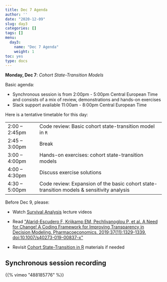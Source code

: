 ```yaml
---
title: Dec 7 Agenda
author: ''
date: "2020-12-09"
slug: day3
categories: []
tags: []
menu:
  day3:
    name: "Dec 7 Agenda"
    weight: 1
toc: yes
type: docs
---
```


**Monday, Dec 7**: *Cohort State-Transition Models*

Basic agenda:

- Synchronous session is from 2:00pm - 5:00pm Central European Time and consists of a mix of review, demonstrations and hands-on exercises
- Slack support available 11:00am - 8:00pm Central European Time

Here is a tentative timetable for this day:

|                            |            |
|--------------------------------------------|:------------------|
| 2:00 – 2:45pm | Code review: Basic cohort state-transition model in `R` |
| 2:45 – 3:00pm | Break  | 
| 3:00 – 4:00pm | Hands-on exercises: cohort state-transition models |
| 4:00 – 4:30pm | Discuss exercise solutions |
| 4:30 – 5:00pm | Code review: Expansion of the basic cohort state-transition models & sensitivity analysis  |

Before Dec 9, please:

- Watch [Survival Analysis](https://darth-course-zorginstituut-2020-a5630a.netlify.app/days/day4/videos_microsim/) lecture videos

- Read ["Alarid-Escudero F, Krijkamp EM, Pechlivanoglou P, et al. A Need for Change! A Coding Framework for Improving Transparency in Decision Modeling. Pharmacoeconomics. 2019;37(11):1329-1339. doi:10.1007/s40273-019-00837-x"](https://rdcu.be/bRP5h)

- Revisit [Cohort State-Transition in R](https://darth-course-zorginstituut-2020-a5630a.netlify.app/days/day3/markov/) materials if needed

## Synchronous session recording

<!--html_preserve-->{{% vimeo "488185776" %}}<!--/html_preserve-->



 
